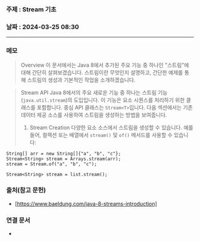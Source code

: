 ### 주제 : Stream 기초

### 날짜 : 2024-03-25 08:30
----
### 메모
> Overview
> 이 문서에서는 Java 8에서 추가된 주요 기능 중 하나인 "스트림"에 대해 간단히 살펴보겠습니다.
> 스트림이란 무엇인지 설명하고, 간단한 예제를 통해 스트림의 생성과 기본적인 작업을 소개하겠습니다.

> Stream API
> Java 8에서의 주요 새로운 기능 중 하나는 스트림 기능(`java.util.stream`)의 도입입니다. 이 기능은 요소 시퀀스를 처리하기 위한 클래스를 포함합니다.
> 중심 API 클래스는 `Stream<T>`입니다. 다음 섹션에서는 기존 데이터 제공 소스를 사용하여 스트림을 생성하는 방법을 보여줍니다.
> 1. Stream Creation
>  다양한 요소 소스에서 스트림을 생성할 수 있습니다. 예를 들어, 컬렉션 또는 배열에서 `stream()` 및 `of()` 메서드를 사용할 수 있습니다:
```
String[] arr = new String[]{"a", "b", "c"};
Stream<String> stream = Arrays.stream(arr);
stream = Stream.of("a", "b", "c");
```
>  
``` 
Stream<String> stream = list.stream();
``` 


### 출처(참고 문헌)
- [https://www.baeldung.com/java-8-streams-introduction]

### 연결 문서
-
